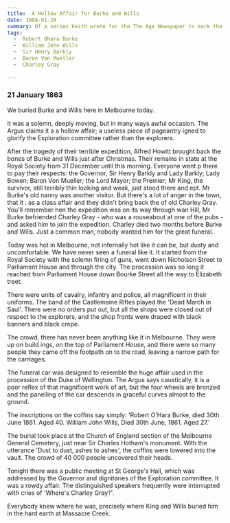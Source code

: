 ```yaml
---
title:  A Hollow Affair for Burke and Wills
date: 1988-01-28
summary: Of a series Keith wrote for the The Age Newspaper to mark the 1988 Australian bicentenary
tags:
  -  Robert Ohara Burke
  -  William John Wills
  -  Sir Henry Barkly
  -  Baron Von Mueller
  -  Charley Gray
  
---
```


### 21 January 1863

We buried Burke and Wills here in Melbourne today.

It was a solemn, deeply moving, but in many ways awful occasion. The Argus claims it a a hollow affair; a useless piece of pageantry igned to glorify the Exploration committee rather than the explorers.

After the tragedy of their terrible expedition, Alfred Howitt brought back the bones of Burke and Wills just after Christmas. Their remains in state at the Royal Society from 31 December until this morning. Everyone went p there to pay their respects: the Governor, Sir Henry Barkly and Lady Barkly; Lady Bowen; Baron Von Mueller; the Lord Mayor; the Premier; Mr King, the survivor, still terribly thin looking and weak, just stood there and ept. Mr Burke's old nanny was another visitor. But there's a lot of anger in the town, that it . as a class affair and they didn't bring back the of old Charley Gray. You'll remember hen the expedition was on its way through wan Hill, Mr Burke befriended Charley Gray - who was a rouseabout at one of the pubs - and asked him to join the expedition. Charley died two months before Burke and Wills. Just a common man, nobody wanted him for the great funeral.

Today was hot in Melbourne, not infernally hot like it can be, but dusty and uncomfortable. We have never seen a funeral like it. It started from the Royal Society with the solemn firing of guns, went down Nicholson Street to Parliament House and through the city. The procession was so long it reached from Parliament House down Bourke Street all the way to Elizabeth treet.

There were units of cavalry, infantry and police, all magnificent in their uniforms. The band of the Castlemaine Rifles played the 'Dead March in Saul'. There were no orders put out, but all the shops were closed out of respect to the explorers, and the shop fronts were draped with black banners and black crepe.

The crowd, there has never been anything like it in Melbourne. They were up on build­ ings, on the top of Parliament House, and there were so many people they came off the footpath on to the road, leaving a narrow path for the carriages.

The funeral car was designed to resemble the huge affair used in the procession of the Duke of Wellington. The Argus says caustically, it is a poor reflex of that magnificent work of art, but the four wheels are bronzed and the panelling of the car descends in graceful curves almost to the ground.

The inscriptions on the coffins say simply: 'Robert O'Hara Burke, died 30th June 1861. Aged 40. William John Wills, Died 30th June, 1861. Aged 27.'

The burial took place at the Church of England section of the Melbourne General Cemetery, just near Sir Charles Hotham's monument. With the utterance 'Dust to dust, ashes to ashes', the coffins were lowered into the vault. The crowd of 40 000 people uncovered their heads.

Tonight there was a public meeting at St George's Hall, which was addressed by the Governor and dignitaries of the Exploration committee. It was a rowdy affair. The distin­guished speakers frequently were interrupted with cries of 'Where's Charley Gray?'.

Everybody knew where he was, precisely where King and Wills buried him in the hard earth at Massacre Creek.